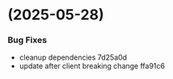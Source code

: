 #  (2025-05-28)


### Bug Fixes

* cleanup dependencies 7d25a0d
* update after client breaking change ffa91c6



